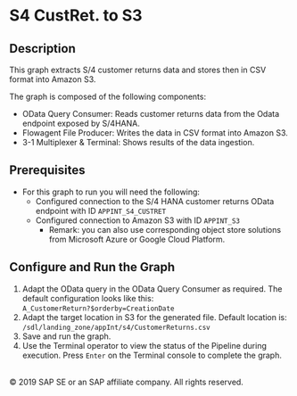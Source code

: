 # S4 CustRet. to S3

## Description

This graph extracts S/4 customer returns data and stores then in CSV format into Amazon S3. 

The graph is composed of the following components:
- OData Query Consumer: Reads customer returns data from the Odata endpoint exposed by S/4HANA.
- Flowagent File Producer: Writes the data in CSV format into Amazon S3.
- 3-1 Multiplexer & Terminal: Shows results of the data ingestion.

## Prerequisites

- For this graph to run you will need the following:
    - Configured connection to the S/4 HANA customer returns OData endpoint with ID `APPINT_S4_CUSTRET`
    - Configured connection to Amazon S3 with ID `APPINT_S3`
        - Remark: you can also use corresponding object store solutions from Microsoft Azure or Google Cloud Platform.

## Configure and Run the Graph

1. Adapt the OData query in the OData Query Consumer as required. The default configuration looks like this:<br>
`A_CustomerReturn?$orderby=CreationDate`
2. Adapt the target location in S3 for the generated file. Default location is:
   `/sdl/landing_zone/appInt/s4/CustomerReturns.csv`
3. Save and run the graph. 
4. Use the Terminal operator to view the status of the Pipeline during execution. Press `Enter` on the Terminal console to complete the graph.

<br>
<div class="footer">
   &copy; 2019 SAP SE or an SAP affiliate company. All rights reserved.
</div>
